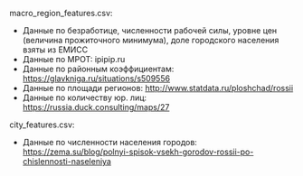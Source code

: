 macro_region_features.csv:
+ Данные по безработице, численности рабочей силы, уровне цен (величина прожиточного минимума), доле городского населения взяты из ЕМИСС
+ Данные по МРОТ: ipipip.ru
+ Данные по районным коэффициентам: https://glavkniga.ru/situations/s509556
+ Данные по площади регионов: http://www.statdata.ru/ploshchad/rossii
+ Данные по количеству юр. лиц: https://russia.duck.consulting/maps/27

city_features.csv:
+ Данные по численности населения городов: https://zema.su/blog/polnyi-spisok-vsekh-gorodov-rossii-po-chislennosti-naseleniya
